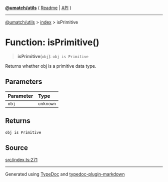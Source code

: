 [**@umatch/utils**](../../README.md) ( [Readme](../../README.md) \| [API](../../API.md) )

---

[@umatch/utils](../../API.md) > [index](../README.md) > isPrimitive

# Function: isPrimitive()

> **isPrimitive**(`obj`): `obj is Primitive`

Returns whether obj is a primitive data type.

## Parameters

| Parameter | Type      |
| :-------- | :-------- |
| `obj`     | `unknown` |

## Returns

`obj is Primitive`

## Source

[src/index.ts:271](https://github.com/umatch-oficial/utils/blob/1dcf13d/src/index.ts#L271)

---

Generated using [TypeDoc](https://typedoc.org/) and [typedoc-plugin-markdown](https://www.npmjs.com/package/typedoc-plugin-markdown)
